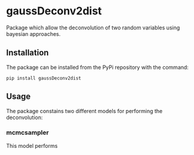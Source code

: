# gaussDeconv2dist

Package which allow the deconvolution of two random variables using bayesian approaches.

## Installation

The package can be installed from the PyPi repository with the command:

```shell
pip install gaussDeconv2dist
```

## Usage

The package constains two different models for performing the deconvolution:

### mcmcsampler

This model performs
